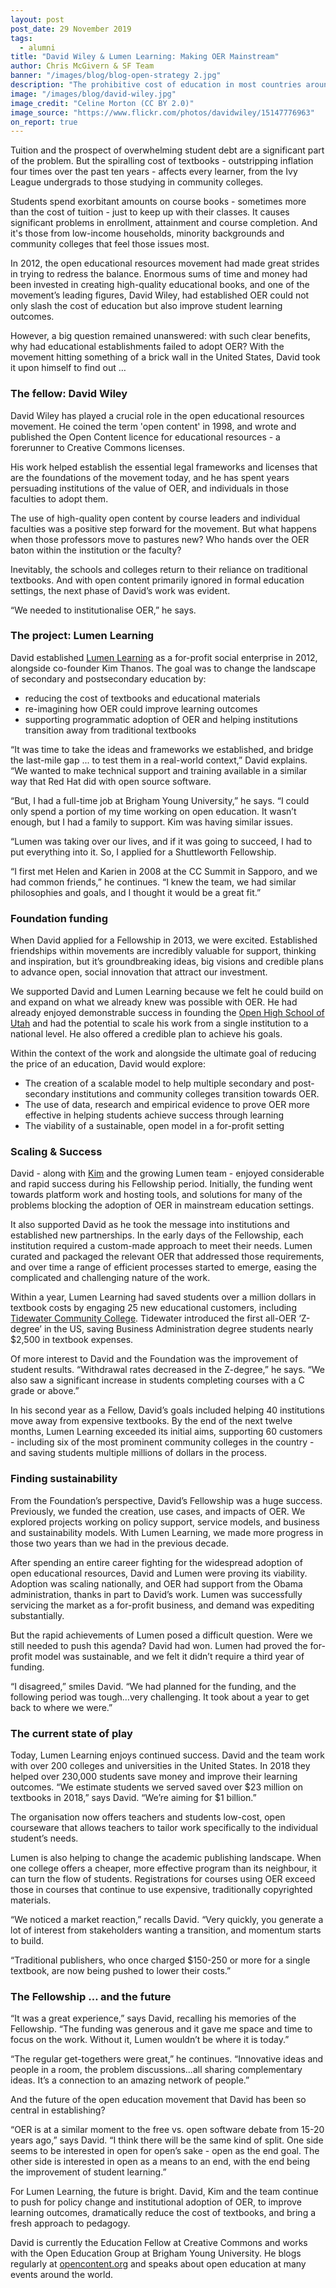 ```yaml
---
layout: post
post_date: 29 November 2019
tags:
  - alumni
title: "David Wiley & Lumen Learning: Making OER Mainstream"
author: Chris McGivern & SF Team
banner: "/images/blog/blog-open-strategy 2.jpg"
description: "The prohibitive cost of education in most countries around the world leaves many students with a stark choice: suffer financially, or suffer academically."
image: "/images/blog/david-wiley.jpg"
image_credit: "Celine Morton (CC BY 2.0)"
image_source: "https://www.flickr.com/photos/davidwiley/15147776963"
on_report: true
---
```

Tuition and the prospect of overwhelming student debt are a significant part of the problem. But the spiralling cost of textbooks - outstripping inflation four times over the past ten years - affects every learner, from the Ivy League undergrads to those studying in community colleges.

Students spend exorbitant amounts on course books - sometimes more than the cost of tuition - just to keep up with their classes. It causes significant problems in enrollment, attainment and course completion. And it's those from low-income households, minority backgrounds and community colleges that feel those issues most. 

In 2012, the open educational resources movement had made great strides in trying to redress the balance. Enormous sums of time and money had been invested in creating high-quality educational books, and one of the movement’s leading figures, David Wiley, had established OER could not only slash the cost of education but also improve student learning outcomes. 

However, a big question remained unanswered: with such clear benefits, why had educational establishments failed to adopt OER? With the movement hitting something of a brick wall in the United States, David took it upon himself to find out …



### The fellow: David Wiley

David Wiley has played a crucial role in the open educational resources movement. He coined the term 'open content' in 1998, and wrote and published the Open Content licence for educational resources - a forerunner to Creative Commons licenses.

His work helped establish the essential legal frameworks and licenses that are the foundations of the movement today, and he has spent years persuading institutions of the value of OER, and individuals in those faculties to adopt them. 

The use of high-quality open content by course leaders and individual faculties was a positive step forward for the movement. But what happens when those professors move to pastures new? Who hands over the OER baton within the institution or the faculty? 

Inevitably, the schools and colleges return to their reliance on traditional textbooks. And with open content primarily ignored in formal education settings, the next phase of David’s work was evident.

“We needed to institutionalise OER,” he says. 



### The project: Lumen Learning

David established [Lumen Learning](https://lumenlearning.com/) as a for-profit social enterprise in 2012, alongside co-founder Kim Thanos. The goal was to change the landscape of secondary and postsecondary education by:

- reducing the cost of textbooks and educational materials
- re-imagining how OER could improve learning outcomes
- supporting programmatic adoption of OER and helping institutions transition away from traditional textbooks

“It was time to take the ideas and frameworks we established, and bridge the last-mile gap ... to test them in a real-world context,” David explains. “We wanted to make technical support and training available in a similar way that Red Hat did with open source software.

“But, I had a full-time job at Brigham Young University,” he says. “I could only spend a portion of my time working on open education. It wasn’t enough, but I had a family to support. Kim was having similar issues.

“Lumen was taking over our lives, and if it was going to succeed, I had to put everything into it. So, I applied for a Shuttleworth Fellowship. 

“I first met Helen and Karien in 2008 at the CC Summit in Sapporo, and we had common friends,” he continues. “I knew the team, we had similar philosophies and goals, and I thought it would be a great fit.”



### Foundation funding

When David applied for a Fellowship in 2013, we were excited. Established friendships within movements are incredibly valuable for support, thinking and inspiration, but it’s groundbreaking ideas, big visions and credible plans to advance open, social innovation that attract our investment. 

We supported David and Lumen Learning because we felt he could build on and expand on what we already knew was possible with OER. He had already enjoyed demonstrable success in founding the [Open High School of Utah](http://www.mountainheightsacademy.org/the-open-high-school-of-utah-using-21st-century-solutions-to-change-the-world-one-course-at-a-tim/) and had the potential to scale his work from a single institution to a national level. He also offered a credible plan to achieve his goals. 

Within the context of the work and alongside the ultimate goal of reducing the price of an education, David would explore:

- The creation of a scalable model to help multiple secondary and post-secondary institutions and community colleges transition towards OER. 
- The use of data, research and empirical evidence to prove OER more effective in helping students achieve success through learning
- The viability of a sustainable, open model in a for-profit setting


### Scaling & Success

David - along with [Kim](https://www.crunchbase.com/person/kim-thanos) and the growing Lumen team - enjoyed considerable and rapid success during his Fellowship period. Initially, the funding went towards platform work and hosting tools, and solutions for many of the problems blocking the adoption of OER in mainstream education settings. 

It also supported David as he took the message into institutions and established new partnerships. In the early days of the Fellowship, each institution required a custom-made approach to meet their needs. Lumen curated and packaged the relevant OER that addressed those requirements, and over time a range of efficient processes started to emerge, easing the complicated and challenging nature of the work. 

Within a year, Lumen Learning had saved students over a million dollars in textbook costs by engaging 25 new educational customers, including [Tidewater Community College](https://www.tcc.edu/). Tidewater introduced the first all-OER ‘Z-degree’ in the US, saving Business Administration degree students nearly $2,500 in textbook expenses. 

Of more interest to David and the Foundation was the improvement of student results. “Withdrawal rates decreased in the Z-degree,” he says. “We also saw a significant increase in students completing courses with a C grade or above.”  

In his second year as a Fellow, David’s goals included helping 40 institutions move away from expensive textbooks. By the end of the next twelve months, Lumen Learning exceeded its initial aims, supporting 60 customers - including six of the most prominent community colleges in the country - and saving students multiple millions of dollars in the process. 

  

### Finding sustainability 

From the Foundation’s perspective, David’s Fellowship was a huge success. Previously, we funded the creation, use cases, and impacts of OER. We explored projects working on policy support, service models, and business and sustainability models. With Lumen Learning, we made more progress in those two years than we had in the previous decade.

After spending an entire career fighting for the widespread adoption of open educational resources, David and Lumen were proving its viability. Adoption was scaling nationally, and OER had support from the Obama administration, thanks in part to David’s work. Lumen was successfully servicing the market as a for-profit business, and demand was expediting substantially.

But the rapid achievements of Lumen posed a difficult question. Were we still needed to push this agenda? David had won. Lumen had proved the for-profit model was sustainable, and we felt it didn’t require a third year of funding. 

“I disagreed,” smiles David. “We had planned for the funding, and the following period was tough…very challenging. It took about a year to get back to where we were.” 



### The current state of play

Today, Lumen Learning enjoys continued success. David and the team work with over 200 colleges and universities in the United States. In 2018 they helped over 230,000 students save money and improve their learning outcomes. “We estimate students we served saved over $23 million on textbooks in 2018,” says David. “We’re aiming for $1 billion.” 

The organisation now offers teachers and students low-cost, open courseware  that allows teachers to tailor work specifically to the individual student’s needs.

Lumen is also helping to change the academic publishing landscape. When one college offers a cheaper, more effective program than its neighbour, it can turn the flow of students.  Registrations for courses using OER exceed those in courses that continue to use expensive, traditionally copyrighted materials.

“We noticed a market reaction,” recalls David. “Very quickly, you generate a lot of interest from stakeholders wanting a transition, and momentum starts to build. 

“Traditional publishers, who once charged $150-250 or more for a single textbook, are now being pushed to lower their costs.”


### The Fellowship … and the future

“It was a great experience,” says David, recalling his memories of the Fellowship. “The funding was generous and it gave me space and time to focus on the work. Without it, Lumen wouldn’t be where it is today.”

“The regular get-togethers were great,” he continues. “Innovative ideas and people in a room, the problem discussions...all sharing complementary ideas. It’s a connection to an amazing network of people.” 

And the future of the open education movement that David has been so central in establishing? 
 
“OER is at a similar moment to the free vs. open software debate from 15-20 years ago,” says David. “I think there will be the same kind of split. One side seems to be interested in open for open’s sake - open as the end goal. The other side is interested in open as a means to an end, with the end being the improvement of student learning.”

For Lumen Learning, the future is bright. David, Kim and the team continue to push for policy change and institutional adoption of OER, to improve learning outcomes, dramatically reduce the cost of textbooks, and bring a fresh approach to pedagogy.

David is currently the Education Fellow at Creative Commons and works with the Open Education Group at Brigham Young University. He blogs regularly at [opencontent.org](https://opencontent.org/blog/) and speaks about open education at many events around the world.
